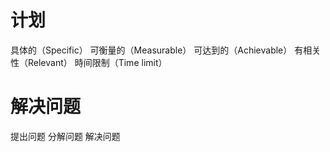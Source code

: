 # 计划

具体的（Specific）
可衡量的（Measurable）
可达到的（Achievable）
有相关性（Relevant）
時间限制（Time limit）

# 解决问题

提出问题
分解问题
解决问题

